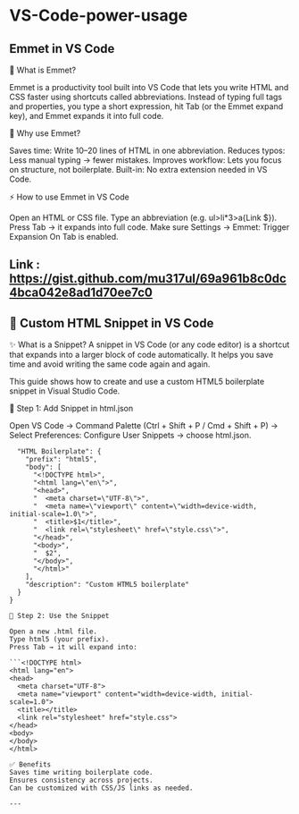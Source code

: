 # VS-Code-power-usage
Emmet in VS Code 
---
📌 What is Emmet?

Emmet is a productivity tool built into VS Code that lets you write HTML and CSS faster using shortcuts called abbreviations. Instead of typing full tags and properties, you type a short expression, hit Tab (or the Emmet expand key), and Emmet expands it into full code.

🚀 Why use Emmet?

Saves time: Write 10–20 lines of HTML in one abbreviation.
Reduces typos: Less manual typing → fewer mistakes.
Improves workflow: Lets you focus on structure, not boilerplate.
Built-in: No extra extension needed in VS Code.

⚡ How to use Emmet in VS Code

Open an HTML or CSS file.
Type an abbreviation (e.g. ul>li*3>a{Link $}).
Press Tab → it expands into full code.
Make sure Settings → Emmet: Trigger Expansion On Tab is enabled. 

Link : https://gist.github.com/mu317ul/69a961b8c0dc4bca042e8ad1d70ee7c0
---

🚀 Custom HTML Snippet in VS Code
---

✨ What is a Snippet?
A snippet in VS Code (or any code editor) is a shortcut that expands into a larger block of code automatically.
It helps you save time and avoid writing the same code again and again.

This guide shows how to create and use a custom HTML5 boilerplate snippet in Visual Studio Code.

📌 Step 1: Add Snippet in html.json

Open VS Code → Command Palette (Ctrl + Shift + P / Cmd + Shift + P) →
Select Preferences: Configure User Snippets → choose html.json.
```{
  "HTML Boilerplate": {
    "prefix": "html5",
    "body": [
      "<!DOCTYPE html>",
      "<html lang=\"en\">",
      "<head>",
      "  <meta charset=\"UTF-8\">",
      "  <meta name=\"viewport\" content=\"width=device-width, initial-scale=1.0\">",
      "  <title>$1</title>",
      "  <link rel=\"stylesheet\" href=\"style.css\">",
      "</head>",
      "<body>",
      "  $2",
      "</body>",
      "</html>"
    ],
    "description": "Custom HTML5 boilerplate"
  }
}

📌 Step 2: Use the Snippet

Open a new .html file.
Type html5 (your prefix).
Press Tab → it will expand into:

```<!DOCTYPE html>
<html lang="en">
<head>
  <meta charset="UTF-8">
  <meta name="viewport" content="width=device-width, initial-scale=1.0">
  <title></title>
  <link rel="stylesheet" href="style.css">
</head>
<body>
</body>
</html>

✅ Benefits
Saves time writing boilerplate code.
Ensures consistency across projects.
Can be customized with CSS/JS links as needed.

---